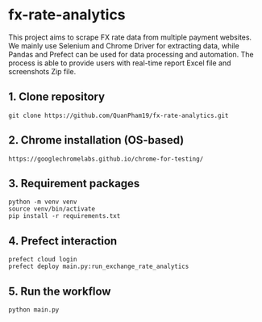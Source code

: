 # fx-rate-analytics

This project aims to scrape FX rate data from multiple payment websites. We mainly use Selenium and Chrome Driver for extracting data, while Pandas and Prefect can be used for data processing and automation. The process is able to provide users with real-time report Excel file and screenshots Zip file.

## 1. Clone repository
```
git clone https://github.com/QuanPham19/fx-rate-analytics.git
```

## 2. Chrome installation (OS-based)
```
https://googlechromelabs.github.io/chrome-for-testing/
```

## 3. Requirement packages
```
python -m venv venv
source venv/bin/activate
pip install -r requirements.txt
```

## 4. Prefect interaction
```
prefect cloud login
prefect deploy main.py:run_exchange_rate_analytics
```

## 5. Run the workflow
```
python main.py
```
